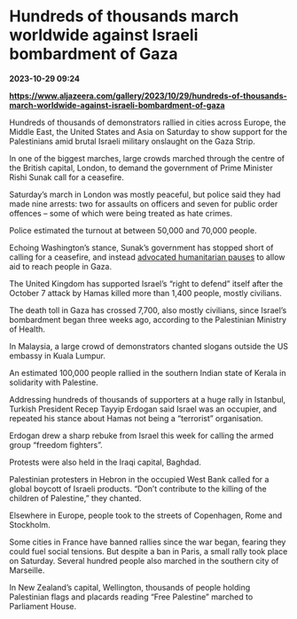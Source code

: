 # Hundreds of thousands march worldwide against Israeli bombardment of Gaza

**2023-10-29 09:24**

**https://www.aljazeera.com/gallery/2023/10/29/hundreds-of-thousands-march-worldwide-against-israeli-bombardment-of-gaza**

Hundreds of thousands of demonstrators rallied in cities across Europe, the Middle East, the United States and Asia on Saturday to show support for the Palestinians amid brutal Israeli military onslaught on the Gaza Strip.

In one of the biggest marches, large crowds marched through the centre of the British capital, London, to demand the government of Prime Minister Rishi Sunak call for a ceasefire.

Saturday’s march in London was mostly peaceful, but police said they had made nine arrests: two for assaults on officers and seven for public order offences – some of which were being treated as hate crimes.

Police estimated the turnout at between 50,000 and 70,000 people.

Echoing Washington’s stance, Sunak’s government has stopped short of calling for a ceasefire, and instead [advocated humanitarian pauses](https://www.aljazeera.com/news/2023/10/27/ceasefire-or-pause-words-un-members-cant-agree-on-to-stop-israels-bombs) to allow aid to reach people in Gaza.

The United Kingdom has supported Israel’s “right to defend” itself after the October 7 attack by Hamas killed more than 1,400 people, mostly civilians.

The death toll in Gaza has crossed 7,700, also mostly civilians, since Israel’s bombardment began three weeks ago, according to the Palestinian Ministry of Health.

In Malaysia, a large crowd of demonstrators chanted slogans outside the US embassy in Kuala Lumpur.

An estimated 100,000 people rallied in the southern Indian state of Kerala in solidarity with Palestine.

Addressing hundreds of thousands of supporters at a huge rally in Istanbul, Turkish President Recep Tayyip Erdogan said Israel was an occupier, and repeated his stance about Hamas not being a “terrorist” organisation.

Erdogan drew a sharp rebuke from Israel this week for calling the armed group “freedom fighters”.

Protests were also held in the Iraqi capital, Baghdad.

Palestinian protesters in Hebron in the occupied West Bank called for a global boycott of Israeli products. “Don’t contribute to the killing of the children of Palestine,” they chanted.

Elsewhere in Europe, people took to the streets of Copenhagen, Rome and Stockholm.

Some cities in France have banned rallies since the war began, fearing they could fuel social tensions. But despite a ban in Paris, a small rally took place on Saturday. Several hundred people also marched in the southern city of Marseille.

In New Zealand’s capital, Wellington, thousands of people holding Palestinian flags and placards reading “Free Palestine” marched to Parliament House.